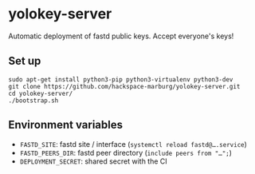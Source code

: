 # yolokey-server
Automatic deployment of fastd public keys. Accept everyone's keys!

## Set up
    sudo apt-get install python3-pip python3-virtualenv python3-dev
    git clone https://github.com/hackspace-marburg/yolokey-server.git
    cd yolokey-server/
    ./bootstrap.sh

## Environment variables
* `FASTD_SITE`: fastd site / interface (`systemctl reload fastd@….service`)
* `FASTD_PEERS_DIR`: fastd peer directory (`include peers from "…";`)
* `DEPLOYMENT_SECRET`: shared secret with the CI
